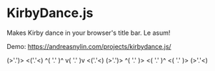 # KirbyDance.js

Makes Kirby dance in your browser's title bar. Le asum!

Demo: https://andreasnylin.com/projects/kirbydance.js/

(>'.')> <('.'<) ^( '.' )^ v( '.' )v <('.'<) (>'.')> ^( '.' )> <( '.' )^ <( '.' )> (>'.'<)

